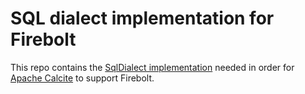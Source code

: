 # SQL dialect implementation for Firebolt
This repo contains the [SqlDialect implementation](FireboltSqlDialect.java) needed in order for [Apache Calcite](https://github.com/apache/calcite) to support Firebolt.